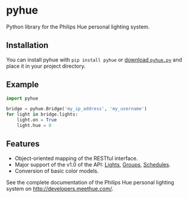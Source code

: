 pyhue
=====

Python library for the Philips Hue personal lighting system.

Installation
------------

You can install pyhue with `pip install pyhue` or [download `pyhue.py`][1] and place it in your project directory.

Example
-------

```python
import pyhue

bridge = pyhue.Bridge('my_ip_address', 'my_username')
for light in bridge.lights:
	light.on = True
    light.hue = 0
```

Features
--------

- Object-oriented mapping of the RESTful interface.
- Major support of the v1.0 of the API: [Lights][2], [Groups][3], [Schedules][4].
- Conversion of basic color models.


See the complete documentation of the Philips Hue personal lighting system on <http://developers.meethue.com/>.

 [1]: http://raw.github.com/alexrdp90/pyhue/master/src/pyhue.py
 [2]: http://developers.meethue.com/1_lightsapi.html
 [3]: http://developers.meethue.com/2_groupsapi.html
 [4]: http://developers.meethue.com/3_schedulesapi.html
